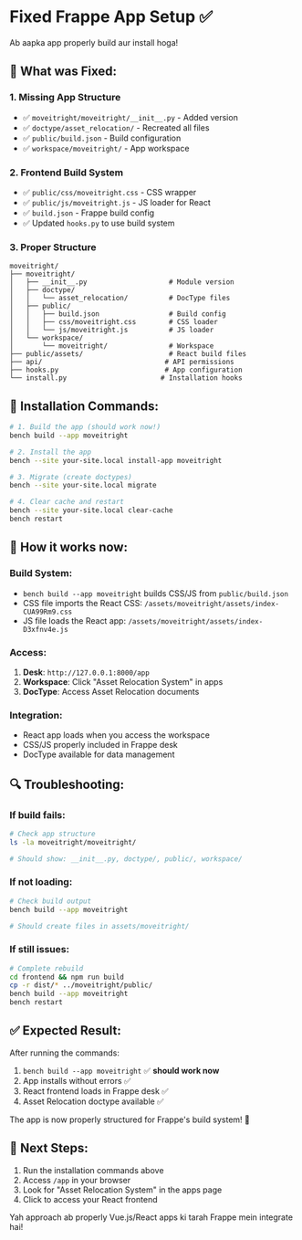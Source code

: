 # Fixed Frappe App Setup ✅

Ab aapka app properly build aur install hoga!

## 🔧 What was Fixed:

### 1. **Missing App Structure**
- ✅ `moveitright/moveitright/__init__.py` - Added version
- ✅ `doctype/asset_relocation/` - Recreated all files
- ✅ `public/build.json` - Build configuration
- ✅ `workspace/moveitright/` - App workspace

### 2. **Frontend Build System**
- ✅ `public/css/moveitright.css` - CSS wrapper
- ✅ `public/js/moveitright.js` - JS loader for React
- ✅ `build.json` - Frappe build config
- ✅ Updated `hooks.py` to use build system

### 3. **Proper Structure**
```
moveitright/
├── moveitright/
│   ├── __init__.py                    # Module version
│   ├── doctype/
│   │   └── asset_relocation/          # DocType files
│   ├── public/
│   │   ├── build.json                 # Build config
│   │   ├── css/moveitright.css        # CSS loader
│   │   └── js/moveitright.js          # JS loader
│   └── workspace/
│       └── moveitright/               # Workspace
├── public/assets/                     # React build files
├── api/                              # API permissions
├── hooks.py                          # App configuration
└── install.py                       # Installation hooks
```

## 🚀 Installation Commands:

```bash
# 1. Build the app (should work now!)
bench build --app moveitright

# 2. Install the app
bench --site your-site.local install-app moveitright

# 3. Migrate (create doctypes)
bench --site your-site.local migrate

# 4. Clear cache and restart
bench --site your-site.local clear-cache
bench restart
```

## 🎯 How it works now:

### **Build System:**
- `bench build --app moveitright` builds CSS/JS from `public/build.json`
- CSS file imports the React CSS: `/assets/moveitright/assets/index-CUA99Rm9.css`
- JS file loads the React app: `/assets/moveitright/assets/index-D3xfnv4e.js`

### **Access:**
1. **Desk**: `http://127.0.0.1:8000/app`
2. **Workspace**: Click "Asset Relocation System" in apps
3. **DocType**: Access Asset Relocation documents

### **Integration:**
- React app loads when you access the workspace
- CSS/JS properly included in Frappe desk
- DocType available for data management

## 🔍 Troubleshooting:

### If build fails:
```bash
# Check app structure
ls -la moveitright/moveitright/

# Should show: __init__.py, doctype/, public/, workspace/
```

### If not loading:
```bash
# Check build output
bench build --app moveitright

# Should create files in assets/moveitright/
```

### If still issues:
```bash
# Complete rebuild
cd frontend && npm run build
cp -r dist/* ../moveitright/public/
bench build --app moveitright
bench restart
```

## ✅ Expected Result:

After running the commands:
1. `bench build --app moveitright` ✅ **should work now**
2. App installs without errors ✅
3. React frontend loads in Frappe desk ✅
4. Asset Relocation doctype available ✅

The app is now properly structured for Frappe's build system! 🎉

## 🎯 Next Steps:

1. Run the installation commands above
2. Access `/app` in your browser 
3. Look for "Asset Relocation System" in the apps page
4. Click to access your React frontend

Yah approach ab properly Vue.js/React apps ki tarah Frappe mein integrate hai!
